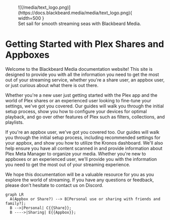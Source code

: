 <figure markdown>
![(/media/text_logo.png)](https://docs.blackbeard.media/media/text_logo.png){ width=500 }
    <figcaption>Set sail for smooth streaming seas with Blackbeard Media.</figcaption>
</figure>

# Getting Started with Plex Shares and Appboxes

Welcome to the Blackbeard Media documentation website! This site is designed to provide you with all the information you need to get the most out of your streaming service, whether you're a share user, an appbox user, or just curious about what there is out there.

Whether you're a new user just getting started with the Plex app and the world of Plex shares or an experienced user looking to fine-tune your settings, we've got you covered. Our guides will walk you through the initial setup process, show you how to configure your devices for optimal playback, and go over other features of Plex such as filters, collections, and playlists.

If you're an appbox user, we've got you covered too. Our guides will walk you through the initial setup process, including recommended settings for your appbox, and show you how to utilize the Kronos dashboard. We'll also help ensure you have all content scanned in and provide information about Plex Meta Manager to organize your media. Whether you're new to appboxes or an experienced user, we'll provide you with the information you need to get the most out of your streaming experience.

We hope this documentation will be a valuable resource for you as you explore the world of streaming. If you have any questions or feedback, please don't hesitate to contact us on Discord.

``` mermaid
graph LR
  A(Appbox or Share?) --> B[Personal use or sharing with friends and family?];
  B -->|Personal| C{{Share}};
  B ---->|Sharing| E{{Appbox}};
```

